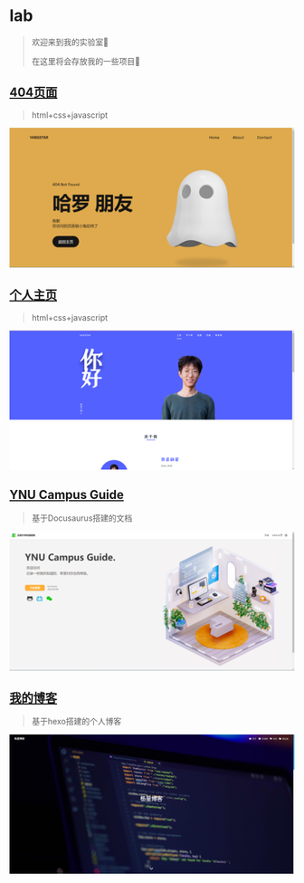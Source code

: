 # lab
> 欢迎来到我的实验室:star2:
>
> 在这里将会存放我的一些项目:night_with_stars:

## [404页面](https://yangstar23.github.io/404Page/)
>html+css+javascript

![image-20220912100426837](README.assets/image-20220912100426837.png)


## [个人主页](https://yangstar23.github.io/responsive-portfolio-website-JhonDoe/)
>html+css+javascript

![image-20220912100404600](README.assets/image-20220912100404600.png)


## [YNU Campus Guide](https://yangstar23.github.io/Docusaurus_web/)
>基于Docusaurus搭建的文档

![image-20220912100900070](README.assets/image-20220912100900070.png)

## [我的博客](https://yangstar23.github.io/)
>基于hexo搭建的个人博客
>
![image-20220912101038223](README.assets/image-20220912101038223.png)
